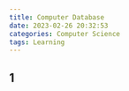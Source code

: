 ```yaml
---
title: Computer Database
date: 2023-02-26 20:32:53
categories: Computer Science
tags: Learning
---
```


## 1